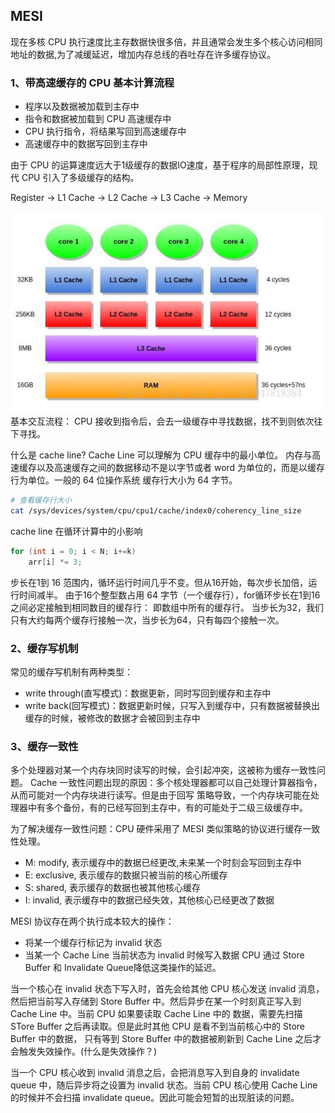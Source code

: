 ## MESI
现在多核 CPU 执行速度比主存数据快很多倍，并且通常会发生多个核心访问相同地址的数据,为了减缓延迟，增加内存总线的吞吐存在许多缓存协议。
### 1、带高速缓存的 CPU 基本计算流程
- 程序以及数据被加载到主存中
- 指令和数据被加载到 CPU 高速缓存中
- CPU 执行指令，将结果写回到高速缓存中
- 高速缓存中的数据写回到主存中

由于 CPU 的运算速度远大于1级缓存的数据IO速度，基于程序的局部性原理，现代 CPU 引入了多级缓存的结构。

Register -> L1 Cache -> L2 Cache -> L3 Cache -> Memory

![img.png](img.png)
基本交互流程：
CPU 接收到指令后，会去一级缓存中寻找数据，找不到则依次往下寻找。

什么是 cache line?
Cache Line 可以理解为 CPU 缓存中的最小单位。
内存与高速缓存以及高速缓存之间的数据移动不是以字节或者 word 为单位的，而是以缓存行为单位。一般的 64 位操作系统
缓存行大小为 64 字节。
```Bash
# 查看缓存行大小
cat /sys/devices/system/cpu/cpu1/cache/index0/coherency_line_size
```

cache line 在循环计算中的小影响
```C++
for (int i = 0; i < N; i+=k)
    arr[i] *= 3;
```
步长在1到 16 范围内，循环运行时间几乎不变。但从16开始，每次步长加倍，运行时间减半。
由于16个整型数占用 64 字节（一个缓存行），for循环步长在1到16之间必定接触到相同数目的缓存行：
即数组中所有的缓存行。 当步长为32，我们只有大约每两个缓存行接触一次，当步长为64，只有每四个接触一次。

### 2、缓存写机制
常见的缓存写机制有两种类型：
- write through(直写模式)：数据更新，同时写回到缓存和主存中
- write back(回写模式)：数据更新时候，只写入到缓存中，只有数据被替换出缓存的时候，被修改的数据才会被回到主存中

### 3、缓存一致性
多个处理器对某一个内存块同时读写的时候，会引起冲突，这被称为缓存一致性问题。
Cache 一致性问题出现的原因：多个核处理器都可以自己处理计算器指令，从而可能对一个内存块进行读写。但是由于回写
策略导致，一个内存块可能在处理器中有多个备份，有的已经写回到主存中，有的可能处于二级三级缓存中。

为了解决缓存一致性问题：CPU 硬件采用了 MESI 类似策略的协议进行缓存一致性处理。
- M: modify, 表示缓存中的数据已经更改,未来某一个时刻会写回到主存中
- E: exclusive, 表示缓存的数据只被当前的核心所缓存
- S: shared, 表示缓存的数据也被其他核心缓存
- I: invalid, 表示缓存中的数据已经失效，其他核心已经更改了数据

MESI 协议存在两个执行成本较大的操作：
- 将某一个缓存行标记为 invalid 状态
- 当某一个 Cache Line 当前状态为 invalid 时候写入数据
CPU 通过 Store Buffer 和 Invalidate Queue降低这类操作的延迟。

当一个核心在 invalid 状态下写入时，首先会给其他 CPU 核心发送 invalid 消息，然后把当前写入存储到
Store Buffer 中。然后异步在某一个时刻真正写入到 Cache Line 中。当前 CPU 如果要读取 Cache Line 中的
数据，需要先扫描 STore Buffer 之后再读取。但是此时其他 CPU 是看不到当前核心中的 Store Buffer 中的数据，
只有等到 Store Buffer 中的数据被刷新到 Cache Line 之后才会触发失效操作。(什么是失效操作？)

当一个 CPU 核心收到 invalid 消息之后，会把消息写入到自身的 invalidate queue 中，随后异步将之设置为 invalid
状态。当前 CPU 核心使用 Cache Line 的时候并不会扫描 invalidate queue。因此可能会短暂的出现脏读的问题。


